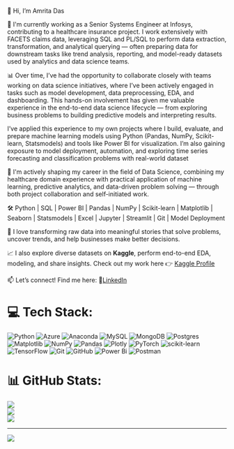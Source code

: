 👋 Hi, I’m Amrita Das

💼 I'm currently working as a Senior Systems Engineer at Infosys, contributing to a healthcare insurance project. I work extensively with FACETS claims data, leveraging SQL and PL/SQL to perform data extraction, transformation, and analytical querying — often preparing data for downstream tasks like trend analysis, reporting, and model-ready datasets used by analytics and data science teams.

📊 Over time, I’ve had the opportunity to collaborate closely with teams working on data science initiatives, where I’ve been actively engaged in tasks such as model development, data preprocessing, EDA, and dashboarding. This hands-on involvement has given me valuable experience in the end-to-end data science lifecycle — from exploring business problems to building predictive models and interpreting results.

I’ve applied this experience to my own projects where I build, evaluate, and prepare machine learning models using Python (Pandas, NumPy, Scikit-learn, Statsmodels) and tools like Power BI for visualization. I’m also gaining exposure to model deployment, automation, and exploring time series forecasting and classification problems with real-world dataset

🚀  I'm actively shaping my career in the field of Data Science, combining my healthcare domain experience with practical application of machine learning, predictive analytics, and data-driven problem solving — through both project collaboration and self-initiated work.

🛠️ Python | SQL | Power BI | Pandas | NumPy | Scikit-learn | Matplotlib | Seaborn | Statsmodels | Excel | Jupyter | Streamlit | Git | Model Deployment

👀 I love transforming raw data into meaningful stories that solve problems, uncover trends, and help businesses make better decisions.

📈 I also explore diverse datasets on **Kaggle**, perform end-to-end EDA, modeling, and share insights. Check out my work here 👉 [Kaggle Profile](https://www.kaggle.com/amritadas26)

📫 Let’s connect! Find me here:
🔗[LinkedIn](https://www.linkedin.com/in/amrita-das-6b9117218/)  


# 💻 Tech Stack:
![Python](https://img.shields.io/badge/python-3670A0?style=for-the-badge&logo=python&logoColor=ffdd54) ![Azure](https://img.shields.io/badge/azure-%230072C6.svg?style=for-the-badge&logo=microsoftazure&logoColor=white) ![Anaconda](https://img.shields.io/badge/Anaconda-%2344A833.svg?style=for-the-badge&logo=anaconda&logoColor=white) ![MySQL](https://img.shields.io/badge/mysql-4479A1.svg?style=for-the-badge&logo=mysql&logoColor=white) ![MongoDB](https://img.shields.io/badge/MongoDB-%234ea94b.svg?style=for-the-badge&logo=mongodb&logoColor=white) ![Postgres](https://img.shields.io/badge/postgres-%23316192.svg?style=for-the-badge&logo=postgresql&logoColor=white) ![Matplotlib](https://img.shields.io/badge/Matplotlib-%23ffffff.svg?style=for-the-badge&logo=Matplotlib&logoColor=black) ![NumPy](https://img.shields.io/badge/numpy-%23013243.svg?style=for-the-badge&logo=numpy&logoColor=white) ![Pandas](https://img.shields.io/badge/pandas-%23150458.svg?style=for-the-badge&logo=pandas&logoColor=white) ![Plotly](https://img.shields.io/badge/Plotly-%233F4F75.svg?style=for-the-badge&logo=plotly&logoColor=white) ![PyTorch](https://img.shields.io/badge/PyTorch-%23EE4C2C.svg?style=for-the-badge&logo=PyTorch&logoColor=white) ![scikit-learn](https://img.shields.io/badge/scikit--learn-%23F7931E.svg?style=for-the-badge&logo=scikit-learn&logoColor=white) ![TensorFlow](https://img.shields.io/badge/TensorFlow-%23FF6F00.svg?style=for-the-badge&logo=TensorFlow&logoColor=white) ![Git](https://img.shields.io/badge/git-%23F05033.svg?style=for-the-badge&logo=git&logoColor=white) ![GitHub](https://img.shields.io/badge/github-%23121011.svg?style=for-the-badge&logo=github&logoColor=white) ![Power Bi](https://img.shields.io/badge/power_bi-F2C811?style=for-the-badge&logo=powerbi&logoColor=black) ![Postman](https://img.shields.io/badge/Postman-FF6C37?style=for-the-badge&logo=postman&logoColor=white)
# 📊 GitHub Stats:
![](https://github-readme-stats.vercel.app/api?username=Amrita-DevX&theme=merko&hide_border=false&include_all_commits=false&count_private=false)<br/>
![](https://nirzak-streak-stats.vercel.app/?user=Amrita-DevX&theme=merko&hide_border=false)<br/>
![](https://github-readme-stats.vercel.app/api/top-langs/?username=Amrita-DevX&theme=merko&hide_border=false&include_all_commits=false&count_private=false&layout=compact)

---
[![](https://visitcount.itsvg.in/api?id=Amrita-DevX&icon=0&color=0)](https://visitcount.itsvg.in)

<!-- Proudly created with GPRM ( https://gprm.itsvg.in ) -->
